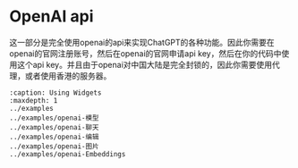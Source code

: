 # OpenAI api

这一部分是完全使用openai的api来实现ChatGPT的各种功能。因此你需要在openai的官网注册账号，然后在openai的官网申请api key，然后在你的代码中使用这个api key。并且由于openai对中国大陆是完全封锁的，因此你需要使用代理，或者使用香港的服务器。

```{toctree}
:caption: Using Widgets
:maxdepth: 1
../examples
../examples/openai-模型
../examples/openai-聊天
../examples/openai-编辑
../examples/openai-图片
../examples/openai-Embeddings
```
